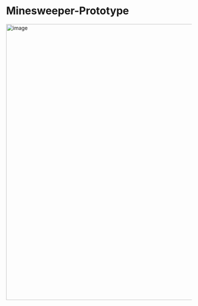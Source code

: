 # Minesweeper-Prototype

<img width="1280" height="749" alt="image" src="https://github.com/user-attachments/assets/74a35f39-d39d-42f7-8255-4c5874bf5299" />
